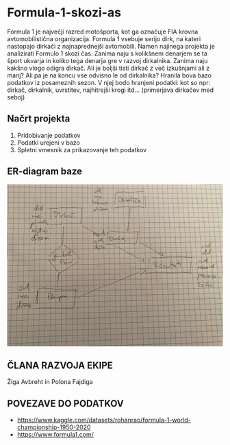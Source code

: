 # Formula-1-skozi-as

Formula 1 je največji razred motošporta, kot ga označuje FIA krovna avtomobilistična organizacija. Formula 1 vsebuje serijo dirk, na kateri nastopajo dirkači z najnaprednejši avtomobili. Namen najinega projekta je analizirati Formulo 1 skozi čas. Zanima naju s kolikšnem denarjem se ta šport ukvarja in koliko tega denarja gre v razvoj dirkalnika. Zanima naju kakšno vlogo odigra dirkač. Ali je boljši tisti dirkač z več izkušnjami ali z manj? Ali pa je na koncu vse odvisno le od dirkalnika? Hranila bova bazo podatkov iz posameznih sezon. V njej bodo hranjeni podatki: kot so npr: dirkač, dirkalnik, uvrstitev, najhitrejši krogi itd... (primerjava dirkačev med seboj)

## Načrt  projekta
1. Pridobivanje podatkov
2. Podatki urejeni v bazo
3. Spletni vmesnik za prikazovanje teh podatkov

## ER-diagram baze
![Alt text](static/img/er_diagram.jpg?raw=true "ER_diagram")

## ČLANA RAZVOJA EKIPE
Žiga Avbreht in Polona Fajdiga

## POVEZAVE DO PODATKOV
- https://www.kaggle.com/datasets/rohanrao/formula-1-world-championship-1950-2020
- https://www.formula1.com/



